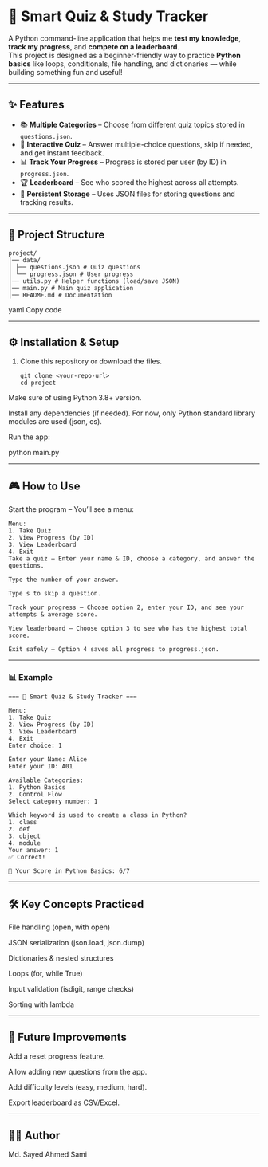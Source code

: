 # 🧠 Smart Quiz & Study Tracker  

A Python command-line application that helps me **test my knowledge**, **track my progress**, and **compete on a leaderboard**.  
This project is designed as a beginner-friendly way to practice **Python basics** like loops, conditionals, file handling, and dictionaries — while building something fun and useful!  

---

## ✨ Features
- 📚 **Multiple Categories** – Choose from different quiz topics stored in `questions.json`.  
- 🎯 **Interactive Quiz** – Answer multiple-choice questions, skip if needed, and get instant feedback.  
- 📊 **Track Your Progress** – Progress is stored per user (by ID) in `progress.json`.  
- 🏆 **Leaderboard** – See who scored the highest across all attempts.  
- 💾 **Persistent Storage** – Uses JSON files for storing questions and tracking results.  

---

## 📂 Project Structure
```
project/
│── data/
│ ├── questions.json # Quiz questions
│ └── progress.json # User progress
│── utils.py # Helper functions (load/save JSON)
│── main.py # Main quiz application
│── README.md # Documentation
```
yaml
Copy code

---

## ⚙️ Installation & Setup
1. Clone this repository or download the files.  
   ```
   git clone <your-repo-url>
   cd project

Make sure of using Python 3.8+ version.

Install any dependencies (if needed). For now, only Python standard library modules are used (json, os).

Run the app:

python main.py

---

## 🎮 How to Use
Start the program – You’ll see a menu:

```
Menu:
1. Take Quiz
2. View Progress (by ID)
3. View Leaderboard
4. Exit
Take a quiz – Enter your name & ID, choose a category, and answer the questions.

Type the number of your answer.

Type s to skip a question.

Track your progress – Choose option 2, enter your ID, and see your attempts & average score.

View leaderboard – Choose option 3 to see who has the highest total score.

Exit safely – Option 4 saves all progress to progress.json.
```
---
### 📊 Example
```
=== 🧠 Smart Quiz & Study Tracker ===

Menu:
1. Take Quiz
2. View Progress (by ID)
3. View Leaderboard
4. Exit
Enter choice: 1

Enter your Name: Alice
Enter your ID: A01

Available Categories:
1. Python Basics
2. Control Flow
Select category number: 1

Which keyword is used to create a class in Python?
1. class
2. def
3. object
4. module
Your answer: 1
✅ Correct!

🎉 Your Score in Python Basics: 6/7
```
---

## 🛠️ Key Concepts Practiced
File handling (open, with open)

JSON serialization (json.load, json.dump)

Dictionaries & nested structures

Loops (for, while True)

Input validation (isdigit, range checks)

Sorting with lambda

---

## 🚀 Future Improvements
Add a reset progress feature.

Allow adding new questions from the app.

Add difficulty levels (easy, medium, hard).

Export leaderboard as CSV/Excel.

---

## 👨‍💻 Author
Md. Sayed Ahmed Sami
